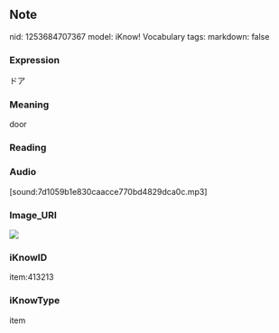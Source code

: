 ## Note
nid: 1253684707367
model: iKnow! Vocabulary
tags: 
markdown: false

### Expression
ドア

### Meaning
door

### Reading


### Audio
[sound:7d1059b1e830caacce770bd4829dca0c.mp3]

### Image_URI
<img src="3bde69dec678e4b0b88a7b82fa788a55.jpg">

### iKnowID
item:413213

### iKnowType
item
